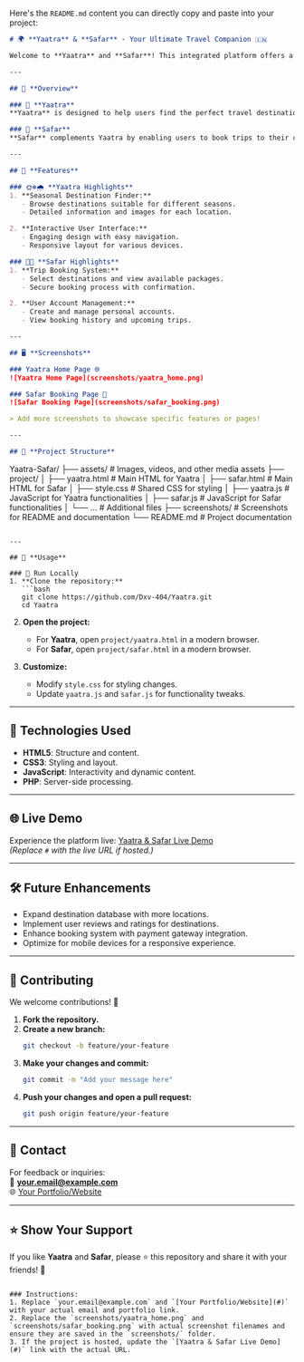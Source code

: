 Here's the `README.md` content you can directly copy and paste into your project:

```markdown
# 🌍 **Yaatra** & **Safar** - Your Ultimate Travel Companion 🇮🇳

Welcome to **Yaatra** and **Safar**! This integrated platform offers a seamless experience for discovering travel destinations across India and booking trips effortlessly.

---

## 🎯 **Overview**

### 🧭 **Yaatra**
**Yaatra** is designed to help users find the perfect travel destinations in India. It categorizes destinations based on seasons—**Summer**, **Winter**, and **Rain**—providing tailored recommendations for each.

### 🛒 **Safar**
**Safar** complements Yaatra by enabling users to book trips to their chosen destinations. It offers a user-friendly interface to plan and confirm travel arrangements.

---

## 🚀 **Features**

### 🌞❄️🌧️ **Yaatra Highlights**
1. **Seasonal Destination Finder:**
   - Browse destinations suitable for different seasons.
   - Detailed information and images for each location.

2. **Interactive User Interface:**
   - Engaging design with easy navigation.
   - Responsive layout for various devices.

### 🛒✨ **Safar Highlights**
1. **Trip Booking System:**
   - Select destinations and view available packages.
   - Secure booking process with confirmation.

2. **User Account Management:**
   - Create and manage personal accounts.
   - View booking history and upcoming trips.

---

## 🖥️ **Screenshots**

### Yaatra Home Page 🌐
![Yaatra Home Page](screenshots/yaatra_home.png)

### Safar Booking Page 🛒
![Safar Booking Page](screenshots/safar_booking.png)

> Add more screenshots to showcase specific features or pages!

---

## 📂 **Project Structure**

```
Yaatra-Safar/
├── assets/             # Images, videos, and other media assets
├── project/
│   ├── yaatra.html     # Main HTML for Yaatra
│   ├── safar.html      # Main HTML for Safar
│   ├── style.css       # Shared CSS for styling
│   ├── yaatra.js       # JavaScript for Yaatra functionalities
│   ├── safar.js        # JavaScript for Safar functionalities
│   └── ...             # Additional files
├── screenshots/        # Screenshots for README and documentation
└── README.md           # Project documentation
```

---

## 🌟 **Usage**

### 🚀 Run Locally
1. **Clone the repository:**
   ```bash
   git clone https://github.com/Dxv-404/Yaatra.git
   cd Yaatra
   ```

2. **Open the project:**
   - For **Yaatra**, open `project/yaatra.html` in a modern browser.
   - For **Safar**, open `project/safar.html` in a modern browser.

3. **Customize:**
   - Modify `style.css` for styling changes.
   - Update `yaatra.js` and `safar.js` for functionality tweaks.

---

## 🔧 **Technologies Used**

- **HTML5**: Structure and content.
- **CSS3**: Styling and layout.
- **JavaScript**: Interactivity and dynamic content.
- **PHP**: Server-side processing.

---

## 🌐 **Live Demo**

Experience the platform live: [Yaatra & Safar Live Demo](#)  
*(Replace `#` with the live URL if hosted.)*

---

## 🛠️ **Future Enhancements**

- Expand destination database with more locations.
- Implement user reviews and ratings for destinations.
- Enhance booking system with payment gateway integration.
- Optimize for mobile devices for a responsive experience.

---

## 🤝 **Contributing**

We welcome contributions! 🎉

1. **Fork the repository.**
2. **Create a new branch:**
   ```bash
   git checkout -b feature/your-feature
   ```
3. **Make your changes and commit:**
   ```bash
   git commit -m "Add your message here"
   ```
4. **Push your changes and open a pull request:**
   ```bash
   git push origin feature/your-feature
   ```

---

## 📧 **Contact**

For feedback or inquiries:  
📩 **your.email@example.com**  
🌐 [Your Portfolio/Website](#)

---

## ⭐ **Show Your Support**

If you like **Yaatra** and **Safar**, please ⭐ this repository and share it with your friends! 🙌
```

### Instructions:
1. Replace `your.email@example.com` and `[Your Portfolio/Website](#)` with your actual email and portfolio link.
2. Replace the `screenshots/yaatra_home.png` and `screenshots/safar_booking.png` with actual screenshot filenames and ensure they are saved in the `screenshots/` folder.
3. If the project is hosted, update the `[Yaatra & Safar Live Demo](#)` link with the actual URL.
